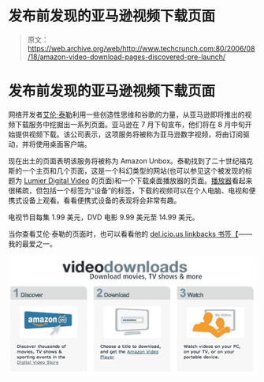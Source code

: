 # 发布前发现的亚马逊视频下载页面 

> 原文：<https://web.archive.org/web/http://www.techcrunch.com:80/2006/08/18/amazon-video-download-pages-discovered-pre-launch/>

# 发布前发现的亚马逊视频下载页面

 [](https://web.archive.org/web/20230125011253/http://www.amazon.com/) 网络开发者[艾伦·泰勒](https://web.archive.org/web/20230125011253/http://www.kokogiak.com/gedankengang/2006/08/amazons-digital-video-sneak-peek.html)利用一些创造性思维和谷歌的力量，从亚马逊即将推出的视频下载服务中挖掘出一系列页面。亚马逊在 7 月下旬宣布，他们将在 8 月中旬开始提供视频下载。该公司表示，这项服务将被称为亚马逊数字视频，将由订阅驱动，并将使用桌面客户端。

现在出土的页面表明该服务将被称为 Amazon Unbox。泰勒找到了二十世纪福克斯的一个主页和几个页面，这是一个科幻类型的网站(也可以参见这个被发现的标题为 [Lumier Digital Video](https://web.archive.org/web/20230125011253/http://www.amazon.com/b/002-5415011-4127254?ie=UTF8&me=A1IYIN71UJW258) 的页面)和一个下载桌面播放器的页面。[播放器](https://web.archive.org/web/20230125011253/http://kokogiak.com/thatboxinthecorner/amznimg/azvid5.jpg)看起来很稀疏，但包括一个标签为“设备”的标签，下载的视频可以在个人电脑、电视和便携式设备上观看。看看便携式设备的表现将会非常有趣。

电视节目每集 1.99 美元，DVD 电影 9.99 美元至 14.99 美元。

当你查看艾伦·泰勒的页面时，也可以看看他的 [del.icio.us linkbacks 书签【](https://web.archive.org/web/20230125011253/http://www.kokogiak.com/delicious_linkbacks.html)——我的最爱之一。

![](img/919eb2db9285f85efb8198049d458955.png)